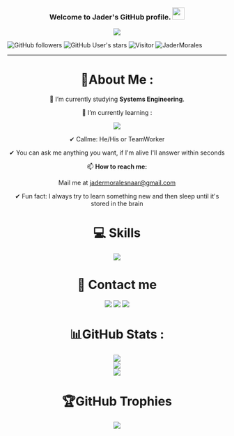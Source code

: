 <h3 align="center">
  Welcome to Jader's GitHub profile. 
  <img src="https://media.giphy.com/media/hvRJCLFzcasrR4ia7z/giphy.gif" width="28">
</h3>
<p align="center">
  <a href="https://github.com/JaderMorales"><img src="https://readme-typing-svg.herokuapp.com?color=%2336BCF7&center=true&vCenter=true&lines=Hi+%2C+welcome+to+my+Github+page;I+am+JaderMorales;Web+Dev;Bot+Dev;JS+Lover+%3C3"></a>
</p>

![GitHub followers](https://img.shields.io/github/followers/JaderMorales?style=social) ![GitHub User's stars](https://img.shields.io/github/stars/JaderMorales?style=social) ![Visitor](https://visitor-badge.laobi.icu/badge?page_id=JaderMorales.repoName) <img src="https://komarev.com/ghpvc/?username=JaderMorales" alt="JaderMorales" />


---
<div align="center">
  
# 💫About Me :
🔭 I’m currently studying **Systems Engineering**.

🌱 I’m currently learning :

[![](https://skillicons.dev/icons?i=py)](https://devdocs.io/)

  ✔ Callme: He/His or TeamWorker

  ✔ You can ask me anything you want, if I'm alive I'll answer within seconds


  📫 **How to reach me:**
  
  Mail me at jadermoralesnaar@gmail.com

✔ Fun fact: I always try to learn something new and then sleep until it's stored in the brain


# 💻 Skills
<p align="center">
  <a href="https://devdocs.io/">
    <img src="https://skillicons.dev/icons?i=js,ts,css,html,nodejs,git,github,vscode,atom,ps&perline=12" />
  </a>
</p>


# 📮 Contact me
[![](https://skillicons.dev/icons?i=gmail)](jadermoralesnaar@gmail.com)
[![](https://skillicons.dev/icons?i=instagram)](https://www.instagram.com/j4d3r.m/)
[![](https://skillicons.dev/icons?i=discord)](https://discord.com/users/719663380863909950)


# 📊GitHub Stats :
![](https://github-readme-stats.vercel.app/api?username=JaderMorales&theme=radical&hide_border=false&include_all_commits=false&count_private=false)<br/>
![](https://github-readme-streak-stats.herokuapp.com/?user=JaderMorales&theme=radical&hide_border=false)<br/>
![](https://github-readme-stats.vercel.app/api/top-langs/?username=J4d3r.M&theme=radical&hide_border=false&include_all_commits=false&count_private=false&layout=compact)


# 🏆GitHub Trophies
![](https://github-profile-trophy.vercel.app/?username=JaderMorales&theme=discord&no-frame=false&no-bg=false&margin-w=4)

</div>
